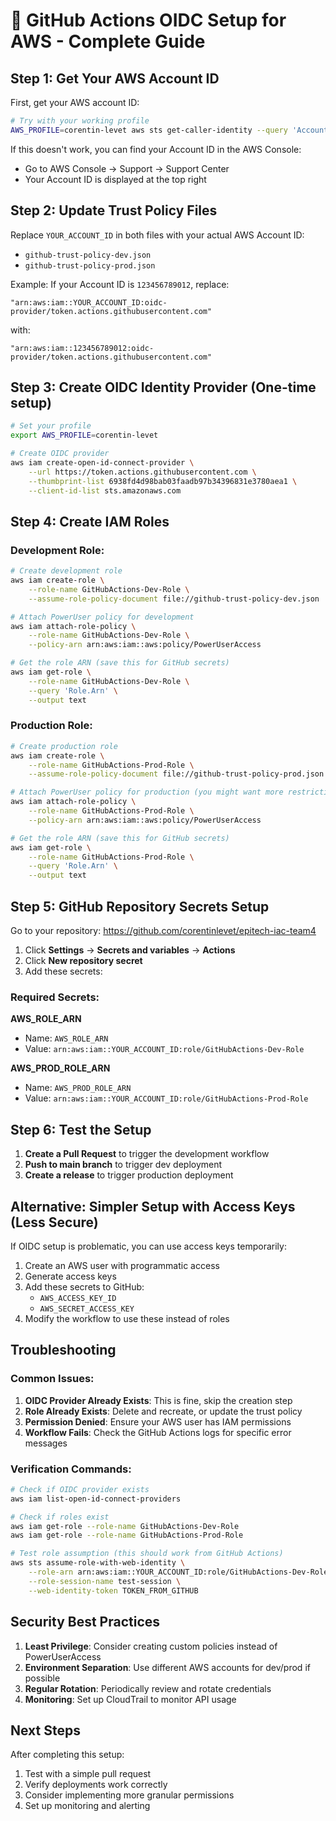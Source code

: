 # 🔐 GitHub Actions OIDC Setup for AWS - Complete Guide

## Step 1: Get Your AWS Account ID

First, get your AWS account ID:

```bash
# Try with your working profile
AWS_PROFILE=corentin-levet aws sts get-caller-identity --query 'Account' --output text
```

If this doesn't work, you can find your Account ID in the AWS Console:
- Go to AWS Console → Support → Support Center
- Your Account ID is displayed at the top right

## Step 2: Update Trust Policy Files

Replace `YOUR_ACCOUNT_ID` in both files with your actual AWS Account ID:

- `github-trust-policy-dev.json`
- `github-trust-policy-prod.json`

Example: If your Account ID is `123456789012`, replace:
```
"arn:aws:iam::YOUR_ACCOUNT_ID:oidc-provider/token.actions.githubusercontent.com"
```
with:
```
"arn:aws:iam::123456789012:oidc-provider/token.actions.githubusercontent.com"
```

## Step 3: Create OIDC Identity Provider (One-time setup)

```bash
# Set your profile
export AWS_PROFILE=corentin-levet

# Create OIDC provider
aws iam create-open-id-connect-provider \
    --url https://token.actions.githubusercontent.com \
    --thumbprint-list 6938fd4d98bab03faadb97b34396831e3780aea1 \
    --client-id-list sts.amazonaws.com
```

## Step 4: Create IAM Roles

### Development Role:
```bash
# Create development role
aws iam create-role \
    --role-name GitHubActions-Dev-Role \
    --assume-role-policy-document file://github-trust-policy-dev.json

# Attach PowerUser policy for development
aws iam attach-role-policy \
    --role-name GitHubActions-Dev-Role \
    --policy-arn arn:aws:iam::aws:policy/PowerUserAccess

# Get the role ARN (save this for GitHub secrets)
aws iam get-role \
    --role-name GitHubActions-Dev-Role \
    --query 'Role.Arn' \
    --output text
```

### Production Role:
```bash
# Create production role
aws iam create-role \
    --role-name GitHubActions-Prod-Role \
    --assume-role-policy-document file://github-trust-policy-prod.json

# Attach PowerUser policy for production (you might want more restrictive policies)
aws iam attach-role-policy \
    --role-name GitHubActions-Prod-Role \
    --policy-arn arn:aws:iam::aws:policy/PowerUserAccess

# Get the role ARN (save this for GitHub secrets)
aws iam get-role \
    --role-name GitHubActions-Prod-Role \
    --query 'Role.Arn' \
    --output text
```

## Step 5: GitHub Repository Secrets Setup

Go to your repository: https://github.com/corentinlevet/epitech-iac-team4

1. Click **Settings** → **Secrets and variables** → **Actions**
2. Click **New repository secret**
3. Add these secrets:

### Required Secrets:

**AWS_ROLE_ARN**
- Name: `AWS_ROLE_ARN`
- Value: `arn:aws:iam::YOUR_ACCOUNT_ID:role/GitHubActions-Dev-Role`

**AWS_PROD_ROLE_ARN**
- Name: `AWS_PROD_ROLE_ARN`
- Value: `arn:aws:iam::YOUR_ACCOUNT_ID:role/GitHubActions-Prod-Role`

## Step 6: Test the Setup

1. **Create a Pull Request** to trigger the development workflow
2. **Push to main branch** to trigger dev deployment
3. **Create a release** to trigger production deployment

## Alternative: Simpler Setup with Access Keys (Less Secure)

If OIDC setup is problematic, you can use access keys temporarily:

1. Create an AWS user with programmatic access
2. Generate access keys
3. Add these secrets to GitHub:
   - `AWS_ACCESS_KEY_ID`
   - `AWS_SECRET_ACCESS_KEY`
4. Modify the workflow to use these instead of roles

## Troubleshooting

### Common Issues:

1. **OIDC Provider Already Exists**: This is fine, skip the creation step
2. **Role Already Exists**: Delete and recreate, or update the trust policy
3. **Permission Denied**: Ensure your AWS user has IAM permissions
4. **Workflow Fails**: Check the GitHub Actions logs for specific error messages

### Verification Commands:

```bash
# Check if OIDC provider exists
aws iam list-open-id-connect-providers

# Check if roles exist
aws iam get-role --role-name GitHubActions-Dev-Role
aws iam get-role --role-name GitHubActions-Prod-Role

# Test role assumption (this should work from GitHub Actions)
aws sts assume-role-with-web-identity \
    --role-arn arn:aws:iam::YOUR_ACCOUNT_ID:role/GitHubActions-Dev-Role \
    --role-session-name test-session \
    --web-identity-token TOKEN_FROM_GITHUB
```

## Security Best Practices

1. **Least Privilege**: Consider creating custom policies instead of PowerUserAccess
2. **Environment Separation**: Use different AWS accounts for dev/prod if possible
3. **Regular Rotation**: Periodically review and rotate credentials
4. **Monitoring**: Set up CloudTrail to monitor API usage

## Next Steps

After completing this setup:
1. Test with a simple pull request
2. Verify deployments work correctly
3. Consider implementing more granular permissions
4. Set up monitoring and alerting
